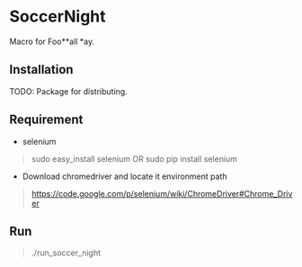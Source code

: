 SoccerNight
===========

Macro for Foo\*\*all \*ay.


Installation
----

TODO: Package for distributing.


Requirement
----


* selenium
> sudo easy_install selenium   OR  sudo pip install selenium

* Download chromedriver and locate it environment path
> https://code.google.com/p/selenium/wiki/ChromeDriver#Chrome_Driver

Run
------------
> ./run_soccer_night
